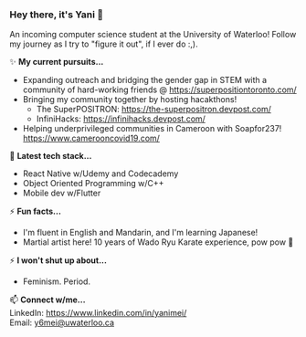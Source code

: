 ### **Hey there, it's Yani** 👋

An incoming computer science student at the University of Waterloo! Follow my journey as I try to "figure it out", if I ever do :,). 

✨ **My current pursuits...**  
* Expanding outreach and bridging the gender gap in STEM with a community of hard-working friends @ https://superpositiontoronto.com/  
* Bringing my community together by hosting hacakthons!  
  * The SuperPOSITRON: https://the-superpositron.devpost.com/
  * InfiniHacks: https://infinihacks.devpost.com/
* Helping underprivileged communities in Cameroon with Soapfor237! https://www.camerooncovid19.com/ 

💫 **Latest tech stack...**  
* React Native w/Udemy and Codecademy 
* Object Oriented Programming w/C++ 
* Mobile dev w/Flutter

⚡ **Fun facts...**  
* I'm fluent in English and Mandarin, and I'm learning Japanese!  
* Martial artist here! 10 years of Wado Ryu Karate experience, pow pow 🤗

⚡ **I won't shut up about...**  
* Feminism. Period. 

📫 **Connect w/me...**  
LinkedIn: https://www.linkedin.com/in/yanimei/  
Email: y6mei@uwaterloo.ca
